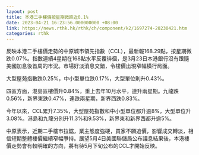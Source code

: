 ```yaml
---
layout: post
title: 本港二手樓價按星期微跌近0.1%
date: 2023-04-21 16:23:56.000000000 +08:00
link: https://news.rthk.hk/rthk/ch/component/k2/1697274-20230421.htm
categories: rthk
---
```


反映本港二手樓價走勢的中原城市領先指數（CCL），最新報168.29點，按星期微跌0.07%。指數連續4星期在168點水平反覆徘徊，是3月23日本港銀行沒有跟隨美國加息後首周的市況。市場好淡消息交錯，令樓價出現窄幅橫行局面。

大型屋苑指數跌0.25%，中小型單位跌0.17%，大型單位則升0.43%。

四區方面，港島區樓價升0.84%，重上去年10月水平，連升兩星期。九龍跌0.56%，新界東跌0.47%，連跌兩星期，新界西跌0.83%。

今年以來，CCL累升7.35%，大型屋苑指數和中小型單位都升逾8%，大型單位升3.08%。港島和九龍分別升11.3%和9.53%，新界東和新界西都升逾5%。

中原表示，近期二手樓市拉鋸，業主態度強硬，買家不願追價，影響成交轉淡，相信短期整體樓價繼續窄幅爭持。展望5月4日美國聯儲局公布議息結果後，本港樓價走勢會有較明確的方向，將有待5月下旬公布的CCL才開始反映。
